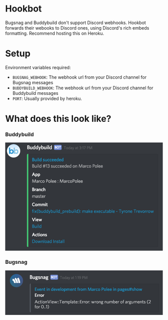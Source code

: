 # Hookbot

Bugsnag and Buddybuild don't support Discord webhooks. Hookbot forwards their
webooks to Discord ones, using Discord's rich embeds formatting. Recommend
hosting this on Heroku.

# Setup

Environment variables required:
* `BUGSNAG_WEBHOOK`: The webhook url from your Discord channel for Bugsnag messages
* `BUDDYBUILD_WEBHOOK`: The webhook url from your Discord channel for Buddybuild messages
* `PORT`: Usually provided by heroku.

# What does this look like?

### Buddybuild
![Buddybuild](/screenshots/buddybuild.png)

### Bugsnag
![Bugsnag](/screenshots/bugsnag.png)
